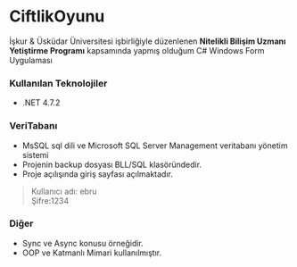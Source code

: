 # CiftlikOyunu
İşkur & Üsküdar Üniversitesi işbirliğiyle düzenlenen **Nitelikli Bilişim Uzmanı Yetiştirme Programı** kapsamında yapmış olduğum C# Windows Form Uygulaması

### Kullanılan Teknolojiler
* .NET 4.7.2

### VeriTabanı
* MsSQL sql dili ve Microsoft SQL Server Management veritabanı yönetim sistemi
* Projenin backup dosyası BLL/SQL klasöründedir.
* Proje açılışında giriş sayfası açılmaktadır.
>Kullanıcı adı: ebru  
>Şifre:1234

### Diğer
* Sync ve Async konusu örneğidir.
* OOP ve Katmanlı Mimari kullanılmıştır.


